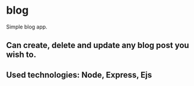 # blog
Simple blog app. 

## Can create, delete and update any blog post you wish to.
## Used technologies: Node, Express, Ejs
